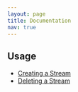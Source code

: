 ```yaml
---
layout: page
title: Documentation
nav: true
---
```


## Usage
* [Creating a Stream](/docs/usage/create/)
* [Deleting a Stream](/docs/usage/delete/)
